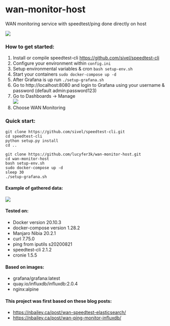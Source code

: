 # wan-monitor-host
WAN monitoring service with speedtest/ping done directly on host 

![](https://i.imgur.com/fbSUBcq.png)

### How to get started:
1. Install or compile speedtest-cli https://github.com/sivel/speedtest-cli
1. Configure your environment within `config.ini`
2. Setup environmental variables & cron `bash setup-env.sh`
3. Start your containers `sudo docker-compose up -d`
4. After Grafana is up run `./setup-grafana.sh`
5. Go to http://localhost:8080 and login to Grafana using your username & password (default admin:password123)
6. Go to Dashboards -> Manage<br/>
![](https://i.imgur.com/uRt18fP.png)
7. Choose WAN Monitoring

### Quick start:
```
git clone https://github.com/sivel/speedtest-cli.git
cd speedtest-cli
python setup.py install
cd ..

git clone https://github.com/lucyfer3k/wan-monitor-host.git
cd wan-monitor-host
bash setup-env.sh
sudo docker-compose up -d
sleep 30
./setup-grafana.sh
```


#### Example of gathered data:

![](https://i.imgur.com/fUrOOhe.png)

#### Tested on:
- Docker version 20.10.3
- docker-compose version 1.28.2
- Manjaro Nibia 20.2.1
- curl 7.75.0
- ping from iputils s20200821
- speedtest-cli 2.1.2
- cronie 1.5.5


#### Based on images:
- grafana/grafana:latest
- quay.io/influxdb/influxdb:2.0.4
- nginx:alpine


#### This project was first based on these blog posts:
- https://nbailey.ca/post/wan-speedtest-elasticsearch/
- https://nbailey.ca/post/wan-ping-monitor-influxdb/
